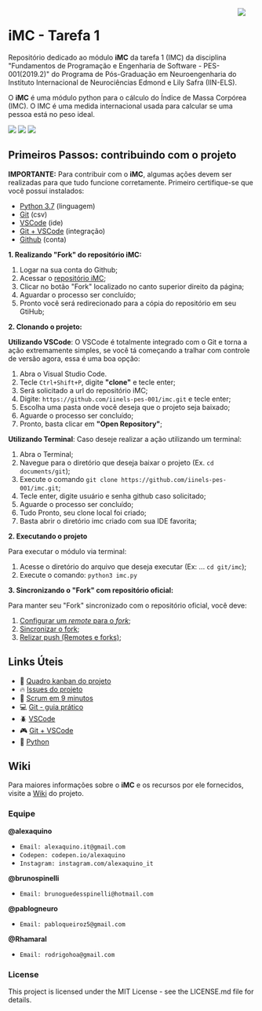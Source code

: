 <img align="right" hspace="20" src="https://img.shields.io/badge/IMC-v1.0.0-green.svg?style=flat-square"/>

# iMC - Tarefa 1 

Repositório dedicado ao módulo **iMC** da tarefa 1 (IMC) da disciplina "Fundamentos de Programação e Engenharia de Software - PES-001(2019.2)" do Programa de Pós-Graduação em Neuroengenharia do Instituto Internacional de Neurociências Edmond e Lily Safra (IIN-ELS).

O **iMC** é uma módulo python para o cálculo do Índice de Massa Corpórea (IMC). O IMC é uma medida internacional usada para calcular se uma pessoa está no peso ideal.

<img src="https://img.shields.io/static/v1.svg?style=flat-square&label=PYTHON&message=3.7.4&color=blue"/>
<img src="https://img.shields.io/static/v1.svg?style=flat-square&label=VSCODE&message=1.37.1&color=green"/>
<img src="https://img.shields.io/static/v1.svg?style=flat-square&label=Git&message=2.21.0&color=inactive"/>

<br>

## Primeiros Passos: contribuindo com o projeto

**IMPORTANTE:** Para contribuir com o **iMC**, algumas ações devem ser realizadas para que tudo funcione corretamente. Primeiro certifique-se que você possuí instalados: 

- [Python 3.7] (linguagem)
- [Git] (csv)
- [VSCode] (ide)
- [Git + VSCode] (integração)
- [Github] (conta)

**1. Realizando "Fork" do repositório iMC:**

   1. Logar na sua conta do Github;
   2. Acessar o [repositório iMC]; 
   3. Clicar no botão "Fork" localizado no canto superior direito da página;
   4. Aguardar o processo ser concluído;
   5. Pronto você será redirecionado para a cópia do repositório em seu GtiHub;

**2. Clonando o projeto:**
 
**Utilizando VSCode**: 
O VSCode é totalmente integrado com o Git e torna a ação extremamente simples, se você tá começando a tralhar com controle de versão agora, essa é uma boa opção:

  1. Abra o Visual Studio Code.
  2. Tecle `Ctrl+Shift+P`, digite **"clone"** e tecle enter;
  3. Será solicitado a url do repositório iMC; 
  4. Digite: `https://github.com/iinels-pes-001/imc.git` e tecle enter;
  5. Escolha uma pasta onde você deseja que o projeto seja baixado;
  6. Aguarde o processo ser concluído;
  7. Pronto, basta clicar em **"Open Repository"**;

**Utilizando Terminal**: 
Caso deseje realizar a ação utilizando um terminal:
  1. Abra o Terminal;
  2. Navegue para o diretório que deseja baixar o projeto (Ex. `cd documents/git`);
  3. Execute o comando `git clone https://github.com/iinels-pes-001/imc.git`; 
  4. Tecle enter, digite usuário e senha github caso solicitado; 
  5. Aguarde o processo ser concluído;
  6. Tudo Pronto, seu clone local foi criado;
  7. Basta abrir o diretório imc criado com sua IDE favorita;

**2. Executando o projeto**

Para executar o módulo via terminal: 
1. Acesse o diretório do arquivo que deseja executar (Ex: ... `cd git/imc`); 
2. Execute o comando: `python3 imc.py`

**3. Sincronizando o "Fork" com repositório oficial:**

Para manter seu "Fork" sincronizado com o repositório oficial, você deve:
1. [Configurar um *remote* para o *fork*];
2. [Sincronizar o fork];
3. [Relizar push (Remotes e forks)];

## Links Úteis
- :dart: [Quadro kanban do projeto] 
- :fire: [Issues do projeto] 
- :rocket: [Scrum em 9 minutos]
- :computer: [Git - guia prático] 
- :beetle: [VSCode] 
- :video_game: [Git + VSCode] 
- :snake: [Python]

## Wiki

Para maiores informações sobre o **iMC** e os recursos por ele fornecidos, visite a [Wiki] do projeto.

### Equipe

**@alexaquino**
* `Email: alexaquino.it@gmail.com`
* `Codepen: codepen.io/alexaquino`
* `Instagram: instagram.com/alexaquino_it`


**@brunospinelli**
* `Email: brunoguedesspinelli@hotmail.com`


**@pablogneuro**
* `Email: pabloqueiroz5@gmail.com`


**@Rhamaral**
* `Email: rodrigohoa@gmail.com`

### License

This project is licensed under the MIT License - see the LICENSE.md file for details.


<!-- Links -->

[Python 3.7]: https://www.python.org/downloads/
[Git]: https://git-scm.com/
[Github]: https://github.com
[repositório iMC]: https://github.com/iinels-pes-001/imc
[url iMC]: https://github.com/iinels-pes-001/imc.git
[Wiki]: https://github.com/iinels-pes-001/imc/wiki
[Configurar um *remote* para o *fork*]: https://help.github.com/en/articles/configuring-a-remote-for-a-fork
[Sincronizar o fork]: https://help.github.com/en/articles/syncing-a-fork
[Relizar push (Remotes e forks)]: https://help.github.com/en/articles/pushing-commits-to-a-remote-repository
[Quadro kanban do projeto]: https://github.com/alexaquino/IINELS-PES-001/projects/1
[Issues do projeto]: https://github.com/alexaquino/IINELS-PES-001/issues
[Scrum em 9 minutos]: https://www.youtube.com/watch?time_continue=3&v=XfvQWnRgxG0
[Git - guia prático]: https://rogerdudler.github.io/git-guide/index.pt_BR.html
[VSCode]: https://code.visualstudio.com/
[Git + VSCode]: https://code.visualstudio.com/docs/editor/versioncontrol
[Python]: https://www.python.org/
